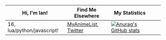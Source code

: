 | Hi, I'm Ian!               | Find Me Elsewhere                                                                           | My Statistics                                                                                                                                                 |   |   |
|----------------------------|---------------------------------------------------------------------------------------------|---------------------------------------------------------------------------------------------------------------------------------------------------------------|---|---|
| 16, lua/python/javascript! | [MyAnimeList](https://myanimelist.net/profile/1teq), [Twitter](https://twitter.com/1tequre) | [![Anurag's GitHub stats](https://github-readme-stats.vercel.app/api?username=it3qure&theme=github_dark)](https://github.com/anuraghazra/github-readme-stats) |   |   |
